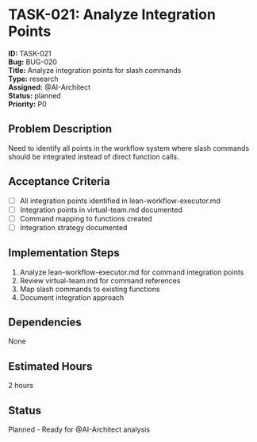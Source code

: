 # TASK-021: Analyze Integration Points

**ID:** TASK-021  
**Bug:** BUG-020  
**Title:** Analyze integration points for slash commands  
**Type:** research  
**Assigned:** @AI-Architect  
**Status:** planned  
**Priority:** P0  

## Problem Description
Need to identify all points in the workflow system where slash commands should be integrated instead of direct function calls.

## Acceptance Criteria
- [ ] All integration points identified in lean-workflow-executor.md
- [ ] Integration points in virtual-team.md documented
- [ ] Command mapping to functions created
- [ ] Integration strategy documented

## Implementation Steps
1. Analyze lean-workflow-executor.md for command integration points
2. Review virtual-team.md for command references
3. Map slash commands to existing functions
4. Document integration approach

## Dependencies
None

## Estimated Hours
2 hours

## Status
Planned - Ready for @AI-Architect analysis